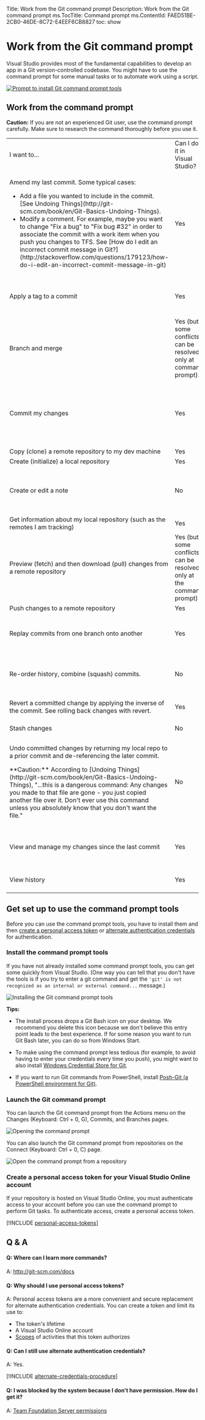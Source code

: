 Title: Work from the Git command prompt
Description: Work from the Git command prompt
ms.TocTitle: Command prompt
ms.ContentId: FAED51BE-2CB0-46DE-8C72-E4EEF6CB8827
toc: show

# Work from the Git command prompt

Visual Studio provides most of the fundamental capabilities to develop an app in a Git version-controlled codebase. You might have to use the command prompt for some manual tasks or to automate work using a script. 

<a href="#set_up"><img alt="Prompt to install Git command prompt tools" src="_img/command-prompt/IC675719.png"></img></a>

## Work from the command prompt
 
**Caution:** If you are not an experienced Git user, use the command prompt carefully. Make sure to research the command thoroughly before you use it. 

<table>
<tr>
<td>I want to...</td>
<td>Can I do it in Visual Studio?</td>
<td>How do I do it from the command prompt?</td>
</tr>
<tr>
<td>
<p>Amend my last commit. Some typical cases:</p>
<ul>
<li>Add a file you wanted to include in the commit. [See Undoing Things](http://git-scm.com/book/en/Git-Basics-Undoing-Things).</li>
<li>Modify a comment. For example, maybe you want to change "Fix a bug" to "Fix bug #32" in order to associate the commit with a work item when you push you changes to TFS. See [How do I edit an incorrect commit message in Git?](http://stackoverflow.com/questions/179123/how-do-i-edit-an-incorrect-commit-message-in-git)</li>
</ul>
</td>
<td>Yes</td>
<td>[git-commit](https://www.kernel.org/pub/software/scm/git/docs/git-commit.html)</td>
</tr>
<tr>
<td>Apply a tag to a commit</td>
<td>Yes</td>
<td> 
 You can use the command prompt to push, edit, and remove tags (see [Git-scm: Git Basics - Tagging](http://git-scm.com/book/en/Git-Basics-Tagging)) from a repository in TFS if you have sufficient permissions.
</td>
</tr>
<tr>
<td>Branch and merge</td>
<td>Yes (but some conflicts can be resolved only at command prompt).</td>
<td>
[git-branch](http://git-scm.com/docs/git-branch), [git-merge](http://git-scm.com/docs/git-merge)
</td>
</tr>
<tr>
<td>Commit my changes</td>
<td>Yes</td>
<td><p>[git-commit ](http://git-scm.com/docs/git-commit)</p>
<p>**Tip:** You can associate a work item with a commit by including the ID in your comment. For example, you apply this comment #35 Catch null exception  to your commit. When you push this commit into TFS, the commit will be associated with work item #35.</p> 
</td>
</tr>
<tr>
<td>Copy (clone) a remote repository to my dev machine</td>
<td>Yes</td>
<td> 
[git-clone](http://git-scm.com/docs/git-clone)</td>
</tr>
<tr>
<td>Create (initialize) a local repository</td>
<td>Yes</td>
<td>[git-init](http://git-scm.com/docs/git-init)
</td>
</tr>
<tr>
<td>Create or edit a note</td>
<td>No
</td>
<td>You can use the command prompt to push, edit, and remove notes (see [Git-scm: Note to Self](http://git-scm.com/2010/08/25/notes.html)) from a repository in TFS if you have [sufficient permissions](http://msdn.microsoft.com/en-us/library/ms252587#Git).
</td>
</tr>
<tr>
<td>Get information about my local repository (such as the remotes I am tracking)
</td>
<td>Yes
</td>
<td>[git-remote](http://git-scm.com/docs/git-remote)
</td>
</tr>
<tr>
<td>Preview (fetch) and then download (pull) changes from a remote repository</td>
<td>Yes (but some conflicts can be resolved only at the command prompt)</td>
<td>[git-fetch](http://git-scm.com/docs/git-fetch), [git-pull](http://git-scm.com/docs/git-pull)
</td>
</tr>
<tr>
<td>Push changes to a remote repository
</td>
<td>Yes</td>
<td>[Git-scm: git-push](http://git-scm.com/docs/git-push)
</td>
</tr>
<tr>
<td>Replay commits from one branch onto another</td>
<td>Yes</td>
<td>[Git-scm: Git Branching - Rebasing](http://git-scm.com/book/en/Git-Branching-Rebasing)<br/>
[Git-scm: Rewriting History](http://git-scm.com/book/en/Git-Tools-Rewriting-History)<br/>
[git-rebase](http://git-scm.com/docs/git-rebase)
</td>
</tr>
<tr>
<td>Re-order history, combine (squash) commits.</td>
<td>No</td>
<td>[Git-scm: Git Branching - Rebasing](http://git-scm.com/book/en/Git-Branching-Rebasing)<br/>
[Git-scm: Rewriting History](http://git-scm.com/book/en/Git-Tools-Rewriting-History)<br/>
[git-rebase](http://git-scm.com/docs/git-rebase)
</td>
</tr>
<tr>
<td>Revert a committed change by applying the inverse of the commit. See rolling back changes with revert.</td>
<td>Yes</td>
<td>[git-revert(1) Manual Page](https://www.kernel.org/pub/software/scm/git/docs/git-revert.html)
</td>
</tr>
<tr>
<td>Stash changes
</td>
<td>No</td>
<td>[Git-scm: Git Tools - Stashing](http://git-scm.com/book/en/Git-Tools-Stashing)
</td>
</tr>
<tr>
<td><p>Undo committed changes by returning my local repo to a prior commit and de-referencing the later commit.</p>
<p>**Caution:** According to [Undoing Things](http://git-scm.com/book/en/Git-Basics-Undoing-Things), "...this is a dangerous command: Any changes you made to that file are gone - you just copied another file over it. Don't ever use this command unless you absolutely know that you don't want the file."
</p>
</td>
<td>No</td>
<td>[git-reset](http://git-scm.com/docs/git-reset)
</td>
</tr>
<tr>
<td>View and manage my changes since the last commit
</td>
<td>Yes</td>
<td>
[Git-scm: Git Basics - Recording Changes to the Repository](http://git-scm.com/book/en/Git-Basics-Recording-Changes-to-the-Repository)<br/>
[Git-scm: Git Basics - Undoing Things](http://git-scm.com/book/en/Git-Basics-Undoing-Things)<br/>
</td>
</tr>
<tr>
<td>View history
</td>
<td>Yes</td>
<td>[Git-scm: Git Basics - Viewing the Commit History](http://git-scm.com/book/en/Git-Basics-Viewing-the-Commit-History)
</td>
</tr>
</table> 

<a name="set_up"></a>
## Get set up to use the command prompt tools
 
Before you can use the command prompt tools, you have to install them and 
then [create a personal access token](#pat) or 
[alternate authentication credentials](#altcred) for authentication.
 
### Install the command prompt tools
 
If you have not already installed some command prompt tools, you can get some quickly from Visual Studio. (One way you can tell that you don't have the tools is if you try to enter a git command and get the ```'git' is not recognized as an internal or external command...``` message.)

![Installing the Git command prompt tools](_img/command-prompt/IC698868.png)

**Tips:**

 * The install process drops a Git Bash icon on your desktop. We recommend you delete this icon because we don't believe this entry point leads to the best experience. If for some reason you want to run Git Bash later, you can do so from Windows Start.

 * To make using the command prompt less tedious (for example, to avoid having to enter your credentials every time you push), you might want to also install [Windows Credential Store for Git](http://gitcredentialstore.codeplex.com/).

 * If you want to run Git commands from PowerShell, install [Posh-Git (a PowerShell environment for Git)](https://github.com/dahlbyk/posh-git).

### Launch the Git command prompt
 
You can launch the Git command prompt from the Actions menu on the Changes (Keyboard: Ctrl + 0, G), Commits, and Branches pages.

![Opening the command prompt](_img/command-prompt/IC675722.png)

You can also launch the Git command prompt from repositories on the Connect (Keyboard: Ctrl + 0, C) page.

![Open the command prompt from a repository](_img/command-prompt/IC675723.png)

<a name="pat"></a>
### Create a personal access token for your Visual Studio Online account

If your repository is hosted on Visual Studio Online, you must authenticate access 
to your account before you can use the command prompt to perform Git tasks.
To authenticate access, create a personal access token. 

[!INCLUDE [personal-access-tokens](_shared/personal-access-tokens.md)]

## Q & A

#### Q: Where can I learn more commands?
 
A: http://git-scm.com/docs

#### Q: Why should I use personal access tokens?

A: Personal access tokens are a more convenient and secure replacement for alternate authentication credentials. 
You can create a token and limit its use to:

*	The token's lifetime
*	A Visual Studio Online account
*	[Scopes](https://www.visualstudio.com/integrate/get-started/auth/oauth#scopes) of activities that this token authorizes
 
<a name="altcred"></a>
#### Q: Can I still use alternate authentication credentials? 
 
A:  Yes. 

[!INCLUDE [alternate-credentials-procedure](_shared/alternate-credentials.md)]

#### Q: I was blocked by the system because I don't have permission. How do I get it?
 
A: [Team Foundation Server permissions](http://msdn.microsoft.com/en-us/library/ms252587)
